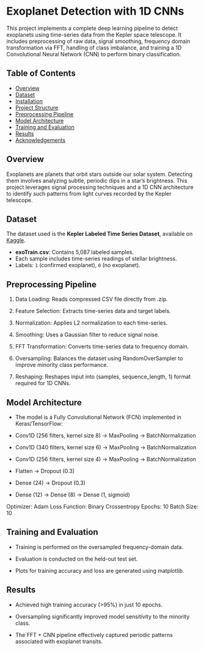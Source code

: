 # Exoplanet Detection with 1D CNNs

This project implements a complete deep learning pipeline to detect exoplanets using time-series data from the Kepler space telescope. It includes preprocessing of raw data, signal smoothing, frequency domain transformation via FFT, handling of class imbalance, and training a 1D Convolutional Neural Network (CNN) to perform binary classification.

## Table of Contents

- [Overview](#overview)  
- [Dataset](#dataset)  
- [Installation](#installation)  
- [Project Structure](#project-structure)  
- [Preprocessing Pipeline](#preprocessing-pipeline)  
- [Model Architecture](#model-architecture)  
- [Training and Evaluation](#training-and-evaluation)  
- [Results](#results)  
- [Acknowledgements](#acknowledgements)

## Overview

Exoplanets are planets that orbit stars outside our solar system. Detecting them involves analyzing subtle, periodic dips in a star’s brightness. This project leverages signal processing techniques and a 1D CNN architecture to identify such patterns from light curves recorded by the Kepler telescope.

## Dataset

The dataset used is the **Kepler Labeled Time Series Dataset**, available on [Kaggle](https://www.kaggle.com/datasets/keplersmachines/kepler-labelled-time-series-data).

- **exoTrain.csv**: Contains 5,087 labeled samples.
- Each sample includes time-series readings of stellar brightness.
- Labels: `1` (confirmed exoplanet), `0` (no exoplanet).

## Preprocessing Pipeline
1. Data Loading: Reads compressed CSV file directly from .zip.

2. Feature Selection: Extracts time-series data and target labels.

3. Normalization: Applies L2 normalization to each time-series.

4. Smoothing: Uses a Gaussian filter to reduce signal noise.

5. FFT Transformation: Converts time-series data to frequency domain.

6. Oversampling: Balances the dataset using RandomOverSampler to improve minority class performance.

7. Reshaping: Reshapes input into (samples, sequence_length, 1) format required for 1D CNNs.

## Model Architecture
- The model is a Fully Convolutional Network (FCN) implemented in Keras/TensorFlow:

- Conv1D (256 filters, kernel size 8) → MaxPooling → BatchNormalization

- Conv1D (340 filters, kernel size 6) → MaxPooling → BatchNormalization

- Conv1D (256 filters, kernel size 4) → MaxPooling → BatchNormalization

- Flatten → Dropout (0.3)

- Dense (24) → Dropout (0.3)

- Dense (12) → Dense (8) → Dense (1, sigmoid)

Optimizer: Adam
Loss Function: Binary Crossentropy
Epochs: 10
Batch Size: 10

## Training and Evaluation
- Training is performed on the oversampled frequency-domain data.

- Evaluation is conducted on the held-out test set.

- Plots for training accuracy and loss are generated using matplotlib.

## Results
- Achieved high training accuracy (>95%) in just 10 epochs.

- Oversampling significantly improved model sensitivity to the minority class.

- The FFT + CNN pipeline effectively captured periodic patterns associated with exoplanet transits.
